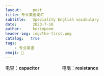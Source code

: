 ```yaml
---
layout:     post
title: 专业英语词汇
subtitle:   Speciality English vocabulary
date:       2023-7-18
author:     kurimpoom
header-img: img/the-first.png
catalog:   true
tags: 
    - 专业英语
emoji: 🙂
---
```

电容：**capacitor** &nbsp;&ensp;&emsp;&emsp;&emsp;&emsp;电阻：**resistance**





